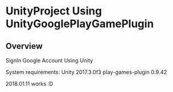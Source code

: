 # UnityProject Using UnityGooglePlayGamePlugin

## Overview

SignIn Google Account Using Unity

System requirements:
Unity 2017.3.0f3
play-games-plugin 0.9.42

2018.01.11 works :D